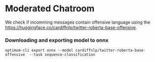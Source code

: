 # Moderated Chatroom

We check if incomming messages contain offensive language using the https://huggingface.co/cardiffnlp/twitter-roberta-base-offensive.

### Downloading and exporting model to onnx

```
optimum-cli export onnx --model cardiffnlp/twitter-roberta-base-offensive  --task sequence-classification
```
